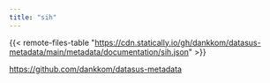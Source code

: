 ```yaml
---
title: "sih"
---
```


{{< remote-files-table "https://cdn.statically.io/gh/dankkom/datasus-metadata/main/metadata/documentation/sih.json" >}}

https://github.com/dankkom/datasus-metadata
